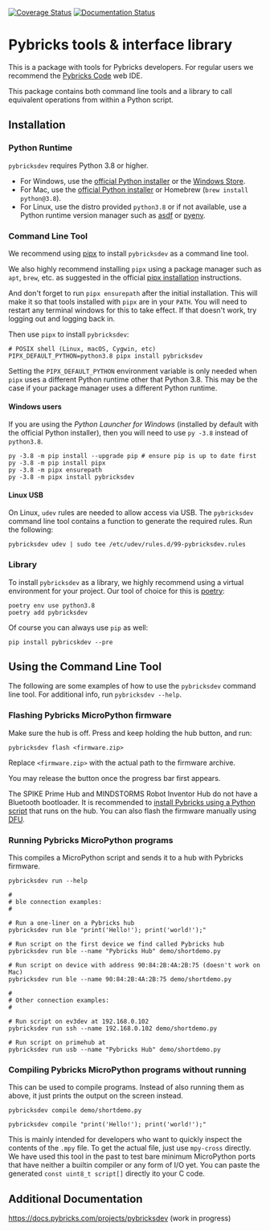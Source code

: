 [![Coverage Status](https://coveralls.io/repos/github/pybricks/pybricksdev/badge.svg?branch=master)](https://coveralls.io/github/pybricks/pybricksdev?branch=master) [![Documentation Status](https://readthedocs.org/projects/pybricksdev/badge/?version=latest)](https://docs.pybricks.com/projects/pybricksdev/en/latest/?badge=latest)

# Pybricks tools & interface library

This is a package with tools for Pybricks developers. For regular users we
recommend the [Pybricks Code][code] web IDE.

This package contains both command line tools and a library to call equivalent
operations from within a Python script.

[code]: https://www.code.pybricks.com

## Installation

### Python Runtime

`pybricksdev` requires Python 3.8 or higher.

- For Windows, use the [official Python installer][py-dl] or the [Windows Store][py38-win].
- For Mac, use the [official Python installer][py-dl] or Homebrew (`brew install python@3.8`).
- For Linux, use the distro provided `python3.8` or if not available, use a Python
  runtime version manager such as [asdf][asdf] or [pyenv][pyenv].


[py-dl]: https://www.python.org/downloads/
[py38-win]: https://www.microsoft.com/en-us/p/python-38/9mssztt1n39l
[asdf]: https://asdf-vm.com
[pyenv]: https://github.com/pyenv/pyenv

### Command Line Tool

We recommend using [pipx] to install `pybricksdev` as a command line tool.

We also highly recommend installing `pipx` using a package manager such as `apt`,
`brew`, etc. as suggested in the official [pipx installation] instructions.

And don't forget to run `pipx ensurepath` after the initial installation.
This will make it so that tools installed with `pipx` are in your `PATH`.
You will need to restart any terminal windows for this to take effect. If that
doesn't work, try logging out and logging back in.

Then use `pipx` to install `pybricksdev`:

    # POSIX shell (Linux, macOS, Cygwin, etc)
    PIPX_DEFAULT_PYTHON=python3.8 pipx install pybricksdev

Setting the `PIPX_DEFAULT_PYTHON` environment variable is only needed when
`pipx` uses a different Python runtime other that Python 3.8. This may be the
case if your package manager uses a different Python runtime.

[pipx]: https://pipxproject.github.io/pipx/
[pipx installation]: https://pipxproject.github.io/pipx/installation/

#### Windows users

If you are using the *Python Launcher for Windows* (installed by default with
the official Python installer), then you will need to use `py -3.8` instead
of `python3.8`.

    py -3.8 -m pip install --upgrade pip # ensure pip is up to date first
    py -3.8 -m pip install pipx
    py -3.8 -m pipx ensurepath
    py -3.8 -m pipx install pybricksdev

#### Linux USB

On Linux, `udev` rules are needed to allow access via USB. The `pybricksdev`
command line tool contains a function to generate the required rules. Run the
following:

    pybricksdev udev | sudo tee /etc/udev/rules.d/99-pybricksdev.rules

### Library

To install `pybricksdev` as a library, we highly recommend using a virtual
environment for your project. Our tool of choice for this is [poetry][poetry]:

    poetry env use python3.8
    poetry add pybricksdev

Of course you can always use `pip` as well:

    pip install pybricskdev --pre


[poetry]: https://python-poetry.org


## Using the Command Line Tool

The following are some examples of how to use the `pybricksdev` command line tool.
For additional info, run `pybricksdev --help`.

### Flashing Pybricks MicroPython firmware

Make sure the hub is off. Press and keep holding the hub button, and run:

    pybricksdev flash <firmware.zip>

Replace `<firmware.zip>` with the actual path to the firmware archive.

You may release the button once the progress bar first appears. 

The SPIKE Prime Hub and MINDSTORMS Robot Inventor Hub do not have a Bluetooth
bootloader. It is recommended to [install Pybricks using a Python script][issue-167] that
runs on the hub. You can also flash the firmware manually using [DFU](dfu).


[dfu]: ./README_dfu.rst
[issue-167]: https://github.com/pybricks/support/issues/167


### Running Pybricks MicroPython programs

This compiles a MicroPython script and sends it to a hub with Pybricks
firmware.

    pybricksdev run --help

    #
    # ble connection examples:
    #

    # Run a one-liner on a Pybricks hub
    pybricksdev run ble "print('Hello!'); print('world!');"

    # Run script on the first device we find called Pybricks hub
    pybricksdev run ble --name "Pybricks Hub" demo/shortdemo.py

    # Run script on device with address 90:84:2B:4A:2B:75 (doesn't work on Mac)
    pybricksdev run ble --name 90:84:2B:4A:2B:75 demo/shortdemo.py

    #
    # Other connection examples:
    #

    # Run script on ev3dev at 192.168.0.102
    pybricksdev run ssh --name 192.168.0.102 demo/shortdemo.py

    # Run script on primehub at
    pybricksdev run usb --name "Pybricks Hub" demo/shortdemo.py


### Compiling Pybricks MicroPython programs without running

This can be used to compile programs. Instead of also running them as above,
it just prints the output on the screen instead.

    pybricksdev compile demo/shortdemo.py

    pybricksdev compile "print('Hello!'); print('world!');"


This is mainly intended for developers who want to quickly inspect the
contents of the `.mpy` file. To get the actual file, just use `mpy-cross`
directly. We have used this tool in the past to test bare minimum MicroPython
ports that have neither a builtin compiler or any form of I/O yet. You can
paste the generated `const uint8_t script[]` directly ito your C code.

## Additional Documentation

https://docs.pybricks.com/projects/pybricksdev (work in progress)

